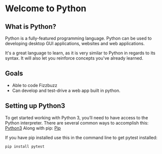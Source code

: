 # Welcome to Python

## What is Python?

Python is a fully-featured programming language. Python can be used to developing desktop GUI applications, websites and web applications.

It's a great language to learn, as it is very similar to Python in regards to its syntax. It will also let you reinforce concepts you've already learned.

## Goals

- Able to code Fizzbuzz
- Can develop and test-drive a web app built in python.

## Setting up Python3

To get started working with Python 3, you’ll need to have access to the Python interpreter. There are several common ways to accomplish this:
[Python3](https://www.python.org/)
Along with pip:
[Pip](https://pip.pypa.io/en/stable/installing/)

If you have pip installed use this in the command line to get pytest installed:

```
pip install pytest
```
